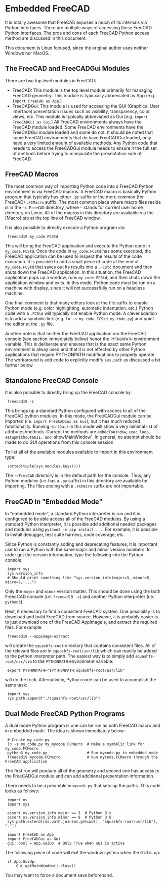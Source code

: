 # Embedded FreeCAD

It is totally awesome that FreeCAD exposes a much of its internals via Python interfaces.
There are multiple ways of accessing these FreeCAD Python interfaces.
The pros and cons of each FreeCAD Python access method are discussed in this document.

This document is Linux focused, since the original author uses neither Windows nor MacOS.

## The FreeCAD and FreeCADGui Modules

There are two top level modules in FreeCAD:
* FreeCAD:
  This module is the top level module primarily for managing FreeCAD geometry.
  This module is typicxally abbreviated as App (e.g. `import FreeCAD as App`.)
* FreeCADGui:
  This module is used for accessing the GUI (Graphical User Interface)
  presentation issues such as visibility, transparency, color, views, etc.
  This module is typically abbreviated as Gui (e.g. `import FreeCADGui as Gui`.)
All FreeCAD environments always have the FreeCAD module loaded.
Some FreeCAD environments have the FreeCADGui module loaded and some do not.
It should be noted that some FreeCAD environments that do have FreeCADGui loaded,
only have a very limited amount of available methods.
Any Python code that needs to access the FreeCADGui module needs to ensure
it the full set of methods before trying to manipulate the presentation side of FreeCAD.

## FreeCAD Macros

The most common way of importing Python code into a FreeCAD Python environment is
via FreeCAD macros.
A FreeCAD macro is basically Python program that typically has either `.py` suffix or
the more common (for FreeCAD) `.FCMacro` suffix.
The most common place where macro files reside is in the `~/.FreeCAD` directory,
where `~` stands for current user home directory on Linux.
All of the macros in this directory are available via the [Macro] tab
at the top line of FreeCAD window.

It is also possible to directly execute a Python program via:

     freecad19 my_code.FCStd

This will bring the FreeCAD application and execute the Python code in `my_code.FCStd`.
Once the code in `my_code.FCStd` has some executed,
the FreeCAD application can be used to inspect the results of the code execution.
It is possible to add a small piece of code at the end of `my_code.FCStd` that
saves out its results into a `.FCstd` document and then shuts down the FreeCAD application.
In this situation, the FreeCAD application pops up a window, runs `my_code.FCStd`,
and then shuts down the application window and exits.
In this mode, Python code must be run on a machine with display,
since it will not successfully run on a headless machine.

One final comment is that many editors look at the file suffix to enable Python mode
(e.g. color highlighting, automatic indentation, etc.)
Python code with a `.FCStd` will typically not enable Python mode.
A clever solution is to add a symbolic link (e.g. `ln -s my_code.FCStd my_code.py`)
and point the editor at the `.py` file.

Another note is that neither the FreeCAD application nor the FreeCAD console
(see section immediately below) honor the `PYTHONPATH` environment variable.
This is deliberate and ensures that is the exact same Python environment is alway used
and that it is not effected by other Python applications that require PYTHONPATH
modifications to properly operate.
The workaround is add code to explicitly modify `sys.path` as discussed a bit further below.

## Standalone FreeCAD Console

It is also possible to directly bring up the FreeCAD console by:

     freecad19 -c

This brings up a standard Python configured with access to all of the FreeCAD python modules.
In this mode,
the FreeCADGui module can be imported (i.e. `import FreeCADGui as Gui`),
but it has much reduced functionality.
Running `dir(Gui)` in this mode will show a very minimal list of attributes/methods.
Current the methods are `embedToWindow`, `exec_loop`, `setupWithoutGUI1, and `showMainWindow`.
In general, no attempt should be made to do GUI operations from this console session.

To list all of the available modules available to import in this environment type:

     sorted(tuple(sys.modules.keys()))

The `~/FreeCAD` directory is in the default path for the console.
Thus, any Python modules (i.e. has a `.py` suffix) in this directory are available for importing.
The files ending with a `.FCMacro` suffix are not importable.

## FreeCAD in "Embedded Mode"

In "embedded mode", a standard Python interpreter is run and it is configured to be able
access all of the FreeCAD modules.
By using a standard Python interpreter,
it is possible add additional needed packages and modules using `python3 -m pip install ...`.
For example, it is possible to install debugger, test suite harness, code coverage, etc.

Since Python is constantly adding and deprecating features,
it is important use to run a Python with the same major and minor version numbers.
In order get the version information, type the following into the Python console:

     import sys
     sys.version_info
     # Should print something like "sys.version_info(major=3, minor=8, micro=5, ...")

Only the `major` and `minor` version matter.
This should be done using the both FreecCAD console (i.e. `freecad19 -c`) and
another Python interpreter (i.e. `python3`).

Next, it necessary to find a consistent FreeCAD system.
One possibility is to download and build FreeCAD from source.
However, it is probably easier is to just download one of the FreeCAD AppImage's,
and extract the required files.
For example:

     freecad19 --appimage-extract

will create the `squashfs-root` directory that contains consistent files.
All of the relevant files are in `squashfs-root/usr/lib` which can readily
be added to the python interpreter path.
The easiest way is to simply add `squashfs-root/usr/lib` to the `PYTHONPATH`
environment variable:

     export PYTHONPATH="$PYTHONPATH:squashfs-root/usr/lib"

will do the trick.
Alternatively, Python code can be used to accomplish the same task:

     import sys
     sys.path.append("./squashfs-root/usr/lib")

## Dual Mode FreeCAD Python Programs

A dual mode Python program is one can be run as both FreeCAD macro and in embedded mode.
The idea is shown immediately below:

     # Create my_code.py
     ln -s my_code.py my_mycode.FCMacro  # Make a symbolic link for my_code.FCMacro
     python3 my_code.py                  # Run mycode.py in embedded mode
     freecad19 mycode.FCMacro            # Run mycode.FCMacro through the FreeCAD application

The first run will produce all of the geometry and second one has access to the FreeCADGui
module and can add additional presentation information.

There needs to be a preamble in `mycode.py` that sets up the paths.
This code looks as follows:

     import os
     import sys
	
     assert os.version_info.major == 3  # Python 3.x
     assert os.version_info.minor == 8  # Python 3.8
     sys.path.extend([os.path.join(os.getcwd(), "squashfs-root/usr/lib"), "."])

     import FreeCAD as App
     import FreeCADGui as Gui
     gui: bool = App.GuiUp  # Only True when GUI is active

The following piece of code will exit the window system when the GUI is up:

     if App.GuiUp:
         Gui.getMainWindow().close()

You may want to force a document save beforehand.
